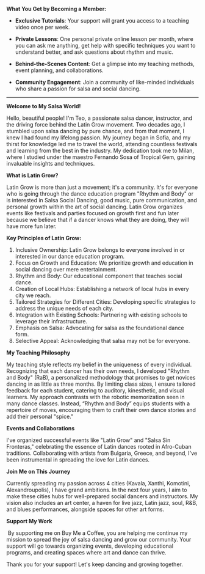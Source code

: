 **What You Get by Becoming a Member:**

- **Exclusive Tutorials**: Your support will grant you access to a teaching video once per week.

- **Private Lessons**: One personal private online lesson per month, where you can ask me anything, get help with specific techniques you want to understand better, and ask questions about rhythm and music.

- **Behind-the-Scenes Content**: Get a glimpse into my teaching methods, event planning, and collaborations.

- **Community Engagement**: Join a community of like-minded individuals who share a passion for salsa and social dancing.

---

**Welcome to My Salsa World!**

Hello, beautiful people! I'm Teo, a passionate salsa dancer, instructor, and the driving force behind the Latin Grow movement. Two decades ago, I stumbled upon salsa dancing by pure chance, and from that moment, I knew I had found my lifelong passion. My journey began in Sofia, and my thirst for knowledge led me to travel the world, attending countless festivals and learning from the best in the industry. My dedication took me to Milan, where I studied under the maestro Fernando Sosa of Tropical Gem, gaining invaluable insights and techniques.

**What is Latin Grow?**

Latin Grow is more than just a movement; it's a community. It's for everyone who is going through the dance education program "Rhythm and Body" or is interested in Salsa Social Dancing, good music, pure communication, and personal growth within the art of social dancing. Latin Grow organizes events like festivals and parties focused on growth first and fun later because we believe that if a dancer knows what they are doing, they will have more fun later.

**Key Principles of Latin Grow:**

1. Inclusive Ownership: Latin Grow belongs to everyone involved in or interested in our dance education program.
2. Focus on Growth and Education: We prioritize growth and education in social dancing over mere entertainment.
3. Rhythm and Body: Our educational component that teaches social dance.
4. Creation of Local Hubs: Establishing a network of local hubs in every city we reach.
5. Tailored Strategies for Different Cities: Developing specific strategies to address the unique needs of each city.
6. Integration with Existing Schools: Partnering with existing schools to leverage their infrastructure.
7. Emphasis on Salsa: Advocating for salsa as the foundational dance form.
8. Selective Appeal: Acknowledging that salsa may not be for everyone.

**My Teaching Philosophy**

My teaching style reflects my belief in the uniqueness of every individual. Recognizing that each dancer has their own needs, I developed "Rhythm and Body" (RaB), a personalized methodology that promises to get novices dancing in as little as three months. By limiting class sizes, I ensure tailored feedback for each student, catering to auditory, kinesthetic, and visual learners. My approach contrasts with the robotic memorization seen in many dance classes. Instead, “Rhythm and Body” equips students with a repertoire of moves, encouraging them to craft their own dance stories and add their personal "spice."

**Events and Collaborations**

I've organized successful events like "Latin Grow" and "Salsa Sin Fronteras," celebrating the essence of Latin dances rooted in Afro-Cuban traditions. Collaborating with artists from Bulgaria, Greece, and beyond, I've been instrumental in spreading the love for Latin dances.

**Join Me on This Journey**

Currently spreading my passion across 4 cities (Kavala, Xanthi, Komotini, Alexandroupolis), I have grand ambitions. In the next four years, I aim to make these cities hubs for well-prepared social dancers and instructors. My vision also includes an art center, a haven for live jazz, Latin jazz, soul, R&B, and blues performances, alongside spaces for other art forms.

**Support My Work**

 By supporting me on Buy Me a Coffee, you are helping me continue my mission to spread the joy of salsa dancing and grow our community. Your support will go towards organizing events, developing educational programs, and creating spaces where art and dance can thrive. 

Thank you for your support! Let's keep dancing and growing together.
